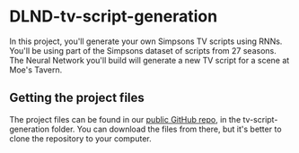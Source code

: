 # DLND-tv-script-generation

In this project, you'll generate your own Simpsons TV scripts using RNNs. 
You'll be using part of the Simpsons dataset of scripts from 27 seasons. 
The Neural Network you'll build will generate a new TV script for a scene at Moe's Tavern.

## Getting the project files
The project files can be found in our [public GitHub repo](https://github.com/udacity/deep-learning),
in the tv-script-generation folder. 
You can download the files from there, but it's better to clone the repository to your computer.
